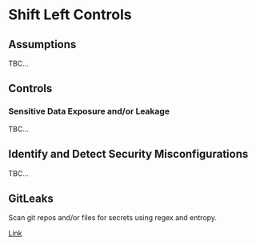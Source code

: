 # Shift Left Controls

## Assumptions

TBC...

## Controls

### Sensitive Data Exposure and/or Leakage

TBC...

## Identify and Detect Security Misconfigurations

TBC...

## GitLeaks

Scan git repos and/or files for secrets using regex and entropy.

[Link](../blob/master/CONTROLS.md)
